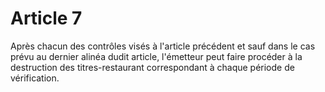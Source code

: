 # Article 7

Après chacun des contrôles visés à l'article précédent et sauf dans le cas prévu au dernier alinéa dudit article, l'émetteur peut faire procéder à la destruction des titres-restaurant correspondant à chaque période de vérification.
